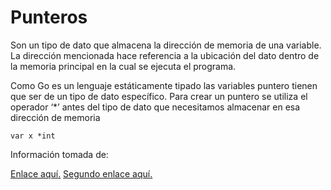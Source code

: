 <h1>Punteros</h1>

<p>Son un tipo de dato que almacena la dirección de memoria de una variable. La dirección mencionada hace referencia a la ubicación del dato dentro de la memoria principal en la cual se ejecuta el programa.</p>

<p>Como Go es un lenguaje estáticamente tipado las variables puntero tienen que ser de un tipo de dato específico.
Para crear un puntero se utiliza el operador ‘*’ antes del tipo de dato que necesitamos almacenar en esa dirección de memoria</p>

<code>var x *int</code>



<p> Información tomada de: </p>
<a href="https://awebytes.files.wordpress.com/2020/10/librov1.pdf">Enlace aquí.</a>
<a href="http://memoriascimted.com/wp-content/uploads/2021/08/Programacion-estructurada-en-Go-lang.pdf">Segundo enlace aquí.</a>